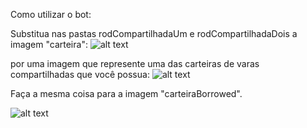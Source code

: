 Como utilizar o bot:

Substitua nas pastas rodCompartilhadaUm e rodCompartilhadaDois a imagem "carteira":
![alt text](https://github.com/cassioate/fishcrypto/blob/contaUnica/v1/readme/carteira.png)

por uma imagem que represente uma das carteiras de varas compartilhadas que você possua:
![alt text](https://github.com/cassioate/fishcrypto/blob/contaUnica/v1/readme/Rods.png)

Faça a mesma coisa para a imagem "carteiraBorrowed".

![alt text](https://github.com/cassioate/fishcrypto/blob/contaUnica/v1/assets/rodCompartilhadaUM/carteira.png)
